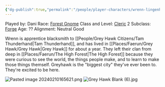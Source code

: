 ```yaml
---
{"dg-publish":true,"permalink":"/people/player-characters/wrenn-lingenhall/","tags":["Character","Faerun","GreyHawk","PC"]}
---
```


Played by: Dani
Race: [Forest Gnome](http://dnd5e.wikidot.com/lineage:gnome)
Class and Level: [Cleric](http://dnd5e.wikidot.com/cleric) 2
Subclass: [Forge](http://dnd5e.wikidot.com/cleric:forge)
Age: ??
Alignment: Neutral Good

Wrenn is apprentice blacksmith to [[People/Grey Hawk Citizens/Tam Thunderhand\|Tam Thunderhand]], and has lived in [[Places/Faerun/Grey Hawk/Grey Hawk\|Grey Hawk]] for about a year. They left their clan from deep in [[Places/Faerun/The High Forest\|The High Forest]] because they were curious to see the world, the things people make, and to learn to make those things themself. Greyhawk is the "biggest city" they've ever been to. They're excited to be here.

![Pasted image 20240210165621.png](/img/user/Z_Attachments/Pasted%20image%2020240210165621.png)
![Grey Hawk Blank (6).jpg](/img/user/Z_Attachments/Grey%20Hawk%20Blank%20(6).jpg)